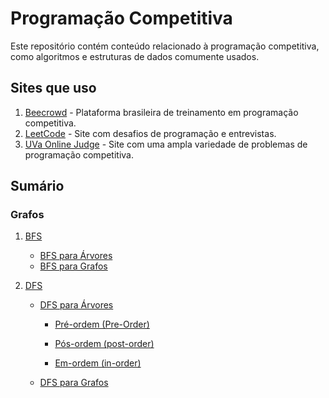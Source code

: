 # Programação Competitiva

Este repositório contém conteúdo relacionado à programação competitiva, como algoritmos e estruturas de dados comumente usados.

## Sites que uso

1. <a href="https://www.beecrowd.com.br/judge/pt/profile/542742" target="_blank" rel="noopener noreferrer">Beecrowd</a> - Plataforma brasileira de treinamento em programação competitiva.
2. <a href="https://leetcode.com/Marcux777/" target="_blank" rel="noopener noreferrer">LeetCode</a> - Site com desafios de programação e entrevistas.
3. <a href="https://onlinejudge.org/index.php?option=com_onlinejudge&Itemid=15" target="_blank" rel="noopener noreferrer">UVa Online Judge</a> - Site com uma ampla variedade de problemas de programação competitiva.


## Sumário

### Grafos

1. [BFS](BFS.md)

    * [BFS para Árvores](BFS.md#bfs-para-árvores)
    * [BFS para Grafos](BFS.md#bfs-para-grafos)
   
2. [DFS](DFS.md#dfs---depth-first-search)

   * [DFS para Árvores](DFS.md#dfs---depth-first-search)
 
      - [Pré-ordem (Pre-Order)](DFS.md#pós-ordem-post-order)
      
      - [Pós-ordem (post-order)](DFS.md#pós-ordem-post-order)
      
      - [Em-ordem (in-order)](DFS.md#em-ordem-in-order)
      
   * [DFS para Grafos](DFS.md#dfs-para-grafos)
